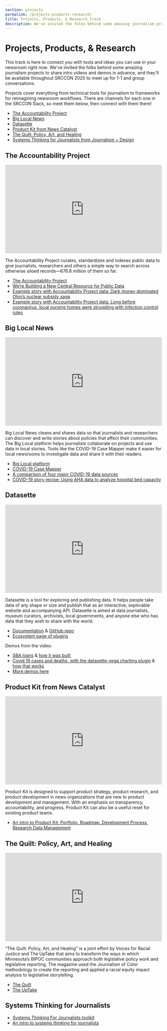 ```yaml
---
section: projects
permalink: /projects-products-research/
title: Projects, Products, & Research track
description: We've invited the folks behind some amazing journalism projects to share intro videos and demos in advance, and they'll be available throughout SRCCON 2020 to meet up for 1-1 and group conversations.
---
```


# Projects, Products, & Research

This track is here to connect you with tools and ideas you can use in your newsroom _right now_. We've invited the folks behind some amazing journalism projects to share intro videos and demos in advance, and they'll be available throughout SRCCON 2020 to meet up for 1-1 and group conversations.

Projects cover everything from technical tools for journalism to frameworks for reimagining newsroom workflows. There are channels for each one in the SRCCON Slack, so meet them below, then connect with them there!

* [The Accountability Project](#accountability-project)
* [Big Local News](#big-local)
* [Datasette](#datasette)
* [Product Kit from News Catalyst](#product-kit)
* [The Quilt: Policy, Art, and Healing](#the-quilt)
* [Systems Thinking for Journalists from Journalism + Design](#systems-thinking)


<span style="margin-top: 2em;" id="accountability-project"></span>
## The Accountability Project

<style>.embed-container { position: relative; padding-bottom: 56.25%; height: 0; overflow: hidden; max-width: 100%; margin-bottom: 1em; } .embed-container iframe, .embed-container object, .embed-container embed { position: absolute; top: 0; left: 0; width: 100%; height: 100%; }</style><div class='embed-container'><iframe src='https://player.vimeo.com/video/437895473' frameborder='0' webkitAllowFullScreen mozallowfullscreen allowFullScreen></iframe></div>

The Accountability Project curates, standardizes and indexes public data to give journalists, researchers and others a simple way to search across otherwise siloed records—676.8 million of them so far.

* [The Accountability Project](https://publicaccountability.org/)
* [We’re Building a New Central Resource for Public Data](https://source.opennews.org/articles/were-building-new-central-resource-public-data/)
* [Example story with Accountability Project data: Dark money dominated Ohio’s nuclear subsidy saga](https://energynews.us/2020/03/05/midwest/dark-money-dominated-ohios-nuclear-subsidy-saga/)
* [Example story with Accountability Project data: Long before coronavirus, local nursing homes were struggling with infection control rules](http://www.montereycountyweekly.com/news/local_news/long-before-coronavirus-local-nursing-homes-were-struggling-with-infection-control-rules/article_6e19cd74-6ee0-11ea-ae32-f3dab247856f.html)


<span id="big-local"></span>
## Big Local News

<style>.embed-container { position: relative; padding-bottom: 56.25%; height: 0; overflow: hidden; max-width: 100%; margin-bottom: 1em; } .embed-container iframe, .embed-container object, .embed-container embed { position: absolute; top: 0; left: 0; width: 100%; height: 100%; }</style><div class='embed-container'><iframe src='https://player.vimeo.com/video/437015752' frameborder='0' webkitAllowFullScreen mozallowfullscreen allowFullScreen></iframe></div>

Big Local News cleans and shares data so that journalists and researchers can discover and write stories about policies that affect their communities. The Big Local platform helps journalists collaborate on projects and use data in local stories. Tools like the COVID-19 Case Mapper make it easier for local newsrooms to investigate data and share it with their readers.

* [Big Local platform](https://biglocalnews.org/)
* [COVID-19 Case Mapper](https://covid19.biglocalnews.org/county-maps/index.html#/)
* [A comparison of four major COVID-19 data sources](https://source.opennews.org/articles/comparison-four-major-covid-19-data-sources/)
* [COVID-19 story recipe: Using AHA data to analyze hospital bed capacity](https://source.opennews.org/articles/covid-19-story-recipe-aha-data-beds/)


<span id="datasette"></span>
## Datasette

<style>.embed-container { position: relative; padding-bottom: 56.25%; height: 0; overflow: hidden; max-width: 100%; margin-bottom: 1em; } .embed-container iframe, .embed-container object, .embed-container embed { position: absolute; top: 0; left: 0; width: 100%; height: 100%; }</style><div class='embed-container'><iframe src='https://player.vimeo.com/video/436903714' frameborder='0' webkitAllowFullScreen mozallowfullscreen allowFullScreen></iframe></div>

Datasette is a tool for exploring and publishing data. It helps people take data of any shape or size and publish that as an interactive, explorable website and accompanying API. Datasette is aimed at data journalists, museum curators, archivists, local governments, and anyone else who has data that they wish to share with the world.

* [Documentation](https://datasette.readthedocs.io/) & [GitHub repo](https://github.com/simonw/datasette)
* [Ecosystem page of plugins](https://datasette.readthedocs.io/en/stable/ecosystem.html)

Demos from the video:

* [SBA loans](https://sba-loans-covid-19.datasettes.com/) & [how it was built](https://github.com/simonw/sba-loans-covid-19-datasette)
* [Covid 19 cases and deaths, with the datasette-vega charting plugin](https://covid-19.datasettes.com/) & [how that works](https://github.com/simonw/covid-19-datasette)
* [More demos here](https://github.com/simonw/datasette/wiki/Datasettes)


<span id="product-kit"></span>
## Product Kit from News Catalyst

<style>.embed-container { position: relative; padding-bottom: 56.25%; height: 0; overflow: hidden; max-width: 100%; margin-bottom: 1em; } .embed-container iframe, .embed-container object, .embed-container embed { position: absolute; top: 0; left: 0; width: 100%; height: 100%; }</style><div class='embed-container'><iframe src='https://player.vimeo.com/video/437322592' frameborder='0' webkitAllowFullScreen mozallowfullscreen allowFullScreen></iframe></div>

Product Kit is designed to support product strategy, product research, and product development in news organizations that are new to product development and management. With an emphasis on transparency, accountability, and progress, Product Kit can also be a useful reset for existing product teams.

* [An intro to Product Kit: Portfolio, Roadmap, Development Process, Research Data Management](https://docs.google.com/document/d/17Bq2SlL9_hfDU2odz6oSM7w775V3QIMW0J9FbBpAa18/edit)


<span id="the-quilt"></span>
## The Quilt: Policy, Art, and Healing

<style>.embed-container { position: relative; padding-bottom: 56.25%; height: 0; overflow: hidden; max-width: 100%; margin-bottom: 1em; } .embed-container iframe, .embed-container object, .embed-container embed { position: absolute; top: 0; left: 0; width: 100%; height: 100%; }</style><div class='embed-container'><iframe src='https://player.vimeo.com/video/437322792' frameborder='0' webkitAllowFullScreen mozallowfullscreen allowFullScreen></iframe></div>

“The Quilt: Policy, Art, and Healing” is a joint effort by Voices for Racial Justice and The UpTake that aims to transform the ways in which Minnesota’s BIPOC communities approach both legislative policy work and legislative reporting. The magazine used the Journalism of Color methodology to create the reporting and applied a racial equity impact analysis to legislative storytelling. 

* [The Quilt](thequiltmagazine.com)
* [The UpTake](theuptake.org)


<span id="systems-thinking"></span>
## Systems Thinking for Journalists

* [Systems Thinking For Journalists toolkit](https://www.systems.journalismdesign.com/)
* [An intro to systems thinking for journalists](https://www.systems.journalismdesign.com/a-basic-introduction)



